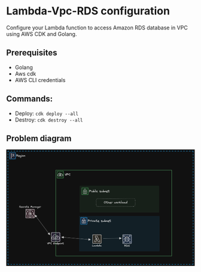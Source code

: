 # Lambda-Vpc-RDS configuration

Configure your Lambda function to access Amazon RDS database in VPC using AWS CDK and Golang.

## Prerequisites

* Golang
* Aws cdk
* AWS CLI credentials 

## Commands:

* Deploy: `cdk deploy --all`
* Destroy: `cdk destroy --all`

## Problem diagram

![lambda-vpc-rds](docs/lambda-vpc-rds.png)